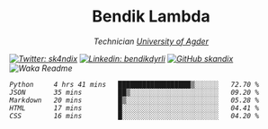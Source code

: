 <h1 align="center"> Bendik Lambda </h1>
<p align="center"><em>Technician <a href="http://www.uia.no">University of Agder</a></p>



[![Twitter: sk4ndix](https://img.shields.io/twitter/follow/sk4ndix?style=social)](https://twitter.com/sk4ndix)
[![Linkedin: bendikdyrli](https://img.shields.io/badge/-bendikdyrli-blue?style=flat-square&logo=Linkedin&logoColor=white&link=https://www.linkedin.com/in/bendikdyrli/)](https://www.linkedin.com/in/bendikdyrli/)
[![GitHub skandix](https://img.shields.io/github/followers/skandix?label=follow&style=social)](https://github.com/skandix)
![Waka Readme](https://github.com/skandix/skandix/workflows/Waka%20Readme/badge.svg)


<!--START_SECTION:waka-->
```text
Python     4 hrs 41 mins   ██████████████████▒░░░░░░   72.70 % 
JSON       35 mins         ██▒░░░░░░░░░░░░░░░░░░░░░░   09.20 % 
Markdown   20 mins         █▒░░░░░░░░░░░░░░░░░░░░░░░   05.28 % 
HTML       17 mins         █░░░░░░░░░░░░░░░░░░░░░░░░   04.41 % 
CSS        16 mins         █░░░░░░░░░░░░░░░░░░░░░░░░   04.20 % 
```
<!--END_SECTION:waka-->
